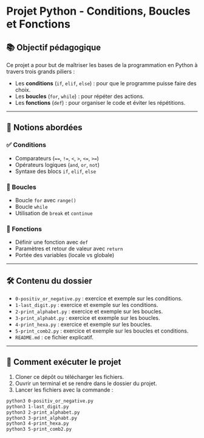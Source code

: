 # Projet Python - Conditions, Boucles et Fonctions

## 📚 Objectif pédagogique

Ce projet a pour but de maîtriser les bases de la programmation en Python à travers trois grands piliers :

- Les **conditions** (`if`, `elif`, `else`) : pour que le programme puisse faire des choix.
- Les **boucles** (`for`, `while`) : pour répéter des actions.
- Les **fonctions** (`def`) : pour organiser le code et éviter les répétitions.

---

## 🧠 Notions abordées

### ✅ Conditions
- Comparateurs (`==`, `!=`, `<`, `>`, `<=`, `>=`)
- Opérateurs logiques (`and`, `or`, `not`)
- Syntaxe des blocs `if`, `elif`, `else`

### 🔁 Boucles
- Boucle `for` avec `range()`
- Boucle `while`
- Utilisation de `break` et `continue`

### 🧩 Fonctions
- Définir une fonction avec `def`
- Paramètres et retour de valeur avec `return`
- Portée des variables (locale vs globale)

---

## 🛠 Contenu du dossier

- `0-positiv_or_negative.py` : exercice et exemple sur les conditions.
- `1-last_digit.py` : exercice et exemple sur les conditions.
- `2-print_alphabet.py` : exercice et exemple sur les boucles.
- `3-print_alphabt.py` : exercice et exemple sur les boucles.
- `4-print_hexa.py` : exercice et exemple sur les boucles.
- `5-print_comb2.py` : exercice et exemple sur les boucles et conditions.
- `README.md` : ce fichier explicatif.

---

## 🚀 Comment exécuter le projet

1. Cloner ce dépôt ou télécharger les fichiers.
2. Ouvrir un terminal et se rendre dans le dossier du projet.
3. Lancer les fichiers avec la commande :

```bash
python3 0-positiv_or_negative.py
python3 1-last_digit.py
python3 2-print_alphabet.py
python3 3-print_alphabt.py
python3 4-print_hexa.py
python3 5-print_comb2.py
